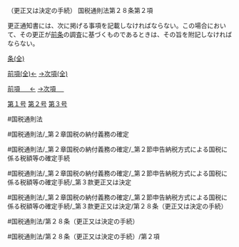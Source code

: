 （更正又は決定の手続）
国税通則法第２８条第２項

更正通知書には、次に掲げる事項を記載しなければならない。この場合において、その更正が[前条](国税通則法＿＿＿＿＿第２７条第１項)の調査に基づくものであるときは、その旨を附記しなければならない。

[条(全)](国税通則法＿＿＿＿＿第２８条_.md)

[前項(全)←](国税通則法＿＿＿＿＿第２８条第１項_.md)    [→次項(全)](国税通則法＿＿＿＿＿第２８条第３項_.md)

[前項 　 ←](国税通則法＿＿＿＿＿第２８条第１項.md)    [→次項 　 ](国税通則法＿＿＿＿＿第２８条第３項.md)

[第１号](国税通則法＿＿＿＿＿第２８条第２項第１号.md)  [第２号](国税通則法＿＿＿＿＿第２８条第２項第２号.md)  [第３号](国税通則法＿＿＿＿＿第２８条第２項第３号.md)  

#国税通則法

#国税通則法/_第２章国税の納付義務の確定

#国税通則法/_第２章国税の納付義務の確定/_第２節申告納税方式による国税に係る税額等の確定手続

#国税通則法/_第２章国税の納付義務の確定/_第２節申告納税方式による国税に係る税額等の確定手続/_第３款更正又は決定

#国税通則法/_第２章国税の納付義務の確定/_第２節申告納税方式による国税に係る税額等の確定手続/_第３款更正又は決定/第２８条（更正又は決定の手続）

#国税通則法/第２８条（更正又は決定の手続）

#国税通則法/第２８条（更正又は決定の手続）/第２項

